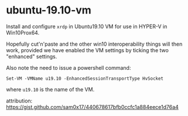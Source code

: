 # ubuntu-19.10-vm

Install and configure ```xrdp``` in Ubuntu19.10 VM for use in HYPER-V in Win10Prox64.

Hopefully cut'n'paste and the other win10 interoperability things will then work,
provided we have enabled the VM settings by ticking the two "enhanced" settings.

Also note the need to issue a powershell command:

```Set-VM -VMName u19.10 -EnhancedSessionTransportType HvSocket```

where ```u19.10``` is the name of the VM.

attribution:
https://gist.github.com/sam0x17/440678617bfb0ccfc1a884eece1d76a4
